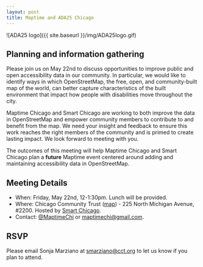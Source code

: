 ```yaml
---
layout: post
title: Maptime and ADA25 Chicago
---
```


![ADA25 logo]({{ site.baseurl }}/img/ADA25logo.gif)

## Planning and information gathering

Please join us on May 22nd to discuss opportunities to improve public and open accessibility data in our community. In particular, we would like to identify ways in which OpenStreetMap, the free, open, and community-built map of the world, can better capture characteristics of the built environment that impact how people with disabilities move throughout the city. 

Maptime Chicago and Smart Chicago are working to both improve the data in OpenStreetMap and empower community members to contribute to and benefit from the map. We need your insight and feedback to ensure this work reaches the right members of the community and is primed to create lasting impact. We look forward to meeting with you. 

The outcomes of this meeting will help Maptime Chicago and Smart Chicago plan a **future** Maptime event centered around adding and maintaining accessibility data in OpenStreetMap. 

## Meeting Details

- When: Friday, May 22nd, 12-1:30pm. Lunch will be provided.
- Where: Chicago Community Trust ([map](https://www.google.com/maps/place/The+Chicago+Community+Trust/@41.886436,-87.623702,15z/data=!4m2!3m1!1s0x0:0x68dc1dc20d01eaf9)) - 225 North Michigan Avenue, #2200. Hosted by [Smart Chicago](http://www.smartchicagocollaborative.org/). 
- Contact: [@MaptimeChi](http://twitter.com/maptimechi) or [maptimechi@gmail.com](mailto:maptimechi@gmail.com). 

## RSVP

Please email Sonja Marziano at <a href="mailto:smarziano@cct.org">smarziano@cct.org</a> to let us know if you plan to attend. 

